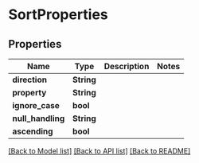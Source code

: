 # SortProperties

## Properties

Name | Type | Description | Notes
------------ | ------------- | ------------- | -------------
**direction** | **String** |  | 
**property** | **String** |  | 
**ignore_case** | **bool** |  | 
**null_handling** | **String** |  | 
**ascending** | **bool** |  | 

[[Back to Model list]](../README.md#documentation-for-models) [[Back to API list]](../README.md#documentation-for-api-endpoints) [[Back to README]](../README.md)


